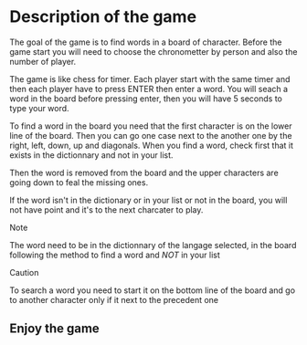 # Description of the game

The goal of the game is to find words in a board of character.
Before the game start you will need to choose the chronometter by person and also the number of player.

The game is like chess for timer. Each player start with the same timer and then each player have to press ENTER then enter a word. You will seach a word in the board before pressing enter, then you will have 5 seconds to type your word.

To find a word in the board you need that the first character is on the lower line of the board. Then you can go one case next to the another one by the right, left, down, up and diagonals. When you find a word, check first that it exists in the dictionnary and not in your list.

Then the word is removed from the board and the upper characters are going down to feal the missing ones.

If the word isn't in the dictionary or in your list or not in the board, you will not have point and it's to the next charcater to play.

>[!NOTE]
> The word need to be in the dictionnary of the langage selected, in the board following the method to find a word and *NOT* in your list

>[!CAUTION]
>To search a word you need to start it on the bottom line of the board and go to another character only if it next to the precedent one

## Enjoy the game
